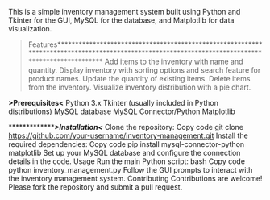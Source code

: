 This is a simple inventory management system built using Python and Tkinter for the GUI, MySQL for the database, and Matplotlib for data visualization.
>Features*************************************************************************************************************************************************
Add items to the inventory with name and quantity.
Display inventory with sorting options and search feature for product names.
Update the quantity of existing items.
Delete items from the inventory.
Visualize inventory distribution with a pie chart.

******************************>Prerequisites<******************************
Python 3.x
Tkinter (usually included in Python distributions)
MySQL database
MySQL Connector/Python
Matplotlib

********************************>Installation<*******************
Clone the repository:
Copy code
git clone https://github.com/your-username/inventory-management.git
Install the required dependencies:
Copy code
pip install mysql-connector-python matplotlib
Set up your MySQL database and configure the connection details in the code.
Usage
Run the main Python script:
bash
Copy code
python inventory_management.py
Follow the GUI prompts to interact with the inventory management system.
Contributing
Contributions are welcome! Please fork the repository and submit a pull request.
